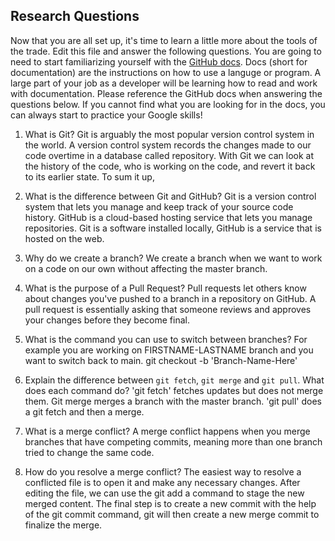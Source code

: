 ## Research Questions 

Now that you are all set up, it's time to learn a little more about the tools of the trade. Edit this file and answer the following questions. You are going to need to start familiarizing yourself with the [GitHub docs](https://docs.github.com/en). Docs (short for documentation) are the instructions on how to use a languge or program. A large part of your job as a developer will be learning how to read and work with documentation. Please reference the GitHub docs when answering the questions below. If you cannot find what you are looking for in the docs, you can always start to practice your Google skills!

1. What is Git?
Git is arguably the most popular version control system in the world. A version control system records the changes made to our code overtime in a database called repository. With Git we can look at the history of the code, who is working on the code, and revert it back to its earlier state. To sum it up, 

2. What is the difference between Git and GitHub?
Git is a version control system that lets you manage and keep track of your source code history. GitHub is a cloud-based hosting service that lets you manage repositories. Git is a software installed locally, GitHub is a service that is hosted on the web.


3. Why do we create a branch? 
We create a branch when we want to work on a code on our own without affecting the master branch.


4. What is the purpose of a Pull Request? 
Pull requests let others know about changes you've pushed to a branch in a repository on GitHub. A pull request is essentially asking that someone reviews and approves your changes before they become final.

5. What is the command you can use to switch between branches? For example you are working on FIRSTNAME-LASTNAME branch and you want to switch back to main.
git checkout -b 'Branch-Name-Here'

6. Explain the difference between `git fetch`, `git merge` and `git pull`. What does each command do?
'git fetch' fetches updates but does not merge them. Git merge merges a branch with the master branch. 'git pull' does a git fetch and then a merge.

7. What is a merge conflict?
A merge conflict happens when you merge branches that have competing commits, meaning more than one branch tried to change the same code.

8. How do you resolve a merge conflict?
The easiest way to resolve a conflicted file is to open it and make any necessary changes.
After editing the file, we can use the git add a command to stage the new merged content.
The final step is to create a new commit with the help of the git commit command,
git will then create a new merge commit to finalize the merge.
